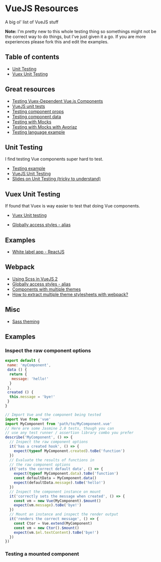 # VueJS Resources
A big ol' list of VueJS stuff

**Note:** I'm pretty new to this whole testing thing so somethings might not be the correct way to do things, but I've just given it a go. If you are more experiences please fork this and edit the examples.

## <a name="table-of-contents"></a>Table of contents

* [Unit Testing](#unit-testing)
* [Vuex Unit Testing](#vuex-unit-testing)


## Great resources

* [Testing Vuex-Dependent Vue.js Components](https://alligator.io/vuejs/testing-vuex-vue/)
* [VueJS unit tests](https://github.com/vuejs/vue/tree/dev/test/unit/features/options)
* [Testing component props](https://vuejs.org/v2/guide/unit-testing.html#Writing-Testable-Components)
* [Testing component data](https://alligator.io/vuejs/unit-testing-karma-mocha/)
* [Testing with Mocks](https://github.com/vuejs/vue-loader/blob/master/docs/en/workflow/testing-with-mocks.md)
* [Testing with Mocks with Avoriaz](https://www.coding123.org/mock-vuex-in-vue-unit-tests/)
* [Testing language example](https://github.com/cbrown-tribpub/karma-browserify-vuejs/blob/master/tests/example.spec.js)



## <a id="unit-testing"></a>Unit Testing

I find testing Vue components super hard to test.

* [Testing example](https://gist.github.com/roberthamel/670640351ccac7a63630ec8b68537455)
* [VueJS Unit Testing](https://vuejs.org/v2/guide/unit-testing.html)
* [Slides on Unit Testing (tricky to understand)](https://www.slideshare.net/coulix/vuejs-testing)

## <a id="vuex-unit-testing"></a>Vuex Unit Testing
If found that Vuex is way easier to test that doing Vue components.

* [Vuex Unit testing](https://vuex.vuejs.org/en/testing.html)


* [Globally access styles - alias](https://github.com/vuejs/vue-loader/issues/328)

## Examples
* [White label app - ReactJS](https://github.com/hazmi/white-label-app)

## Webpack
* [Using Scss in VueJS 2](https://medium.com/@mahesh.ks/using-sass-scss-in-vue-js-2-d472af0facf9)
* [Globally access styles - alias](https://github.com/keydone/newBlog/blob/develop/build/webpack.base.conf.js)
* [Components with multiple themes](https://github.com/webpack/webpack/issues/1096)
* [How to extract multiple theme stylesheets with webpack?](http://stackoverflow.com/questions/38383889/how-to-extract-multiple-theme-stylesheets-with-webpack)

## Misc
* [Sass theming](https://webdesign.tutsplus.com/tutorials/how-to-use-sass-to-build-one-project-with-multiple-themes--cms-22104)


## Examples 

### Inspect the raw component options

```javascript 
export default {
 name: 'myComponent',
 data () {
  return {
   message: 'hello!'
  }
 },
 created () {
  this.message = 'bye!'
 }
}
```

```javascript
// Import Vue and the component being tested
import Vue from 'vue'
import MyComponent from 'path/to/MyComponent.vue'
// Here are some Jasmine 2.0 tests, though you can
// use any test runner / assertion library combo you prefer
describe('MyComponent', () => {
  // Inspect the raw component options
  it('has a created hook', () => {
    expect(typeof MyComponent.created).toBe('function')
  })
  // Evaluate the results of functions in
  // the raw component options
  it('sets the correct default data', () => {
    expect(typeof MyComponent.data).toBe('function')
    const defaultData = MyComponent.data()
    expect(defaultData.message).toBe('hello!')
  })
  // Inspect the component instance on mount
  it('correctly sets the message when created', () => {
    const vm = new Vue(MyComponent).$mount()
    expect(vm.message).toBe('bye!')
  })
  // Mount an instance and inspect the render output
  it('renders the correct message', () => {
    const Ctor = Vue.extend(MyComponent)
    const vm = new Ctor().$mount()
    expect(vm.$el.textContent).toBe('bye!')
  })
})
```

### Testing a mounted component 

